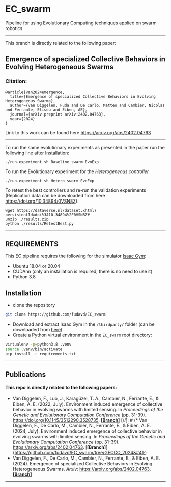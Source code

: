 # EC_swarm
Pipeline for using Evolutionary Computing techniques applied on swarm robotics.

------
This branch is directly related to the following paper:
## Emergence of specialized Collective Behaviors in Evolving Heterogeneous Swarms

### Citation:
```
@article{van2024emergence,
  title={Emergence of specialized Collective Behaviors in Evolving Heterogeneous Swarms},
  author={van Diggelen, Fuda and De Carlo, Matteo and Cambier, Nicolas and Ferrante, Eliseo and Eiben, AE},
  journal={arXiv preprint arXiv:2402.04763},
  year={2024}
}
```

Link to this work can be found here
https://arxiv.org/abs/2402.04763

---
To run the same evolutionary experiments as presented in the paper run the following line after [Installation](#installation):

```
./run-experiment.sh Baseline_swarm_EvoExp
```
To run the Evolutionary experiment for the _Heterogeneous controller_
```
./run-experiment.sh Hetero_swarm_EvoExp
```

To retest the best controllers and re-run the validation experiments (Replication data can be downloaded from here https://doi.org/10.34894/0VSN8Z):
```
wget https://dataverse.nl/dataset.xhtml?persistentId=doi%3A10.34894%2F0VSN8Z#
unzip ./results.zip
python ./results/RetestBest.py
```


---
REQUIREMENTS
------------

This EC pipeline requires the following for the simulator <a href="https://developer.nvidia.com/isaac-gym" target="_blank">Isaac Gym</a>:
* Ubuntu 18.04 or 20.04
* CUDAnn (only an installation is required, there is no need to use it)
* Python 3.8

## Installation
- clone the repository
```bash
git clone https://github.com/fudavd/EC_swarm
```

- Download and extract Isaac Gym in the `/thirdparty/` folder (can be downloaded from <a href="https://developer.nvidia.com/isaac-gym" target="_blank">here</a>)
- Create a Python virtual environment in the `EC_swarm` root directory:
```bash
virtualenv -p=python3.8 .venv
source .venv/bin/activate
pip install -r requirements.txt
```
---
Publications
------
#### This repo is directly related to the following papers:
* Van Diggelen, F., Luo, J., Karagüzel, T. A., Cambier, N., Ferrante, E., & Eiben, A. E. (2022, July). Environment induced emergence of collective behavior in evolving swarms with limited sensing. In _Proceedings of the Genetic and Evolutionary Computation Conference_ (pp. 31-39). https://doi.org/10.1145/3512290.3528735. [**[Branch]**](https://github.com/fudavd/EC_swarm/tree/GECCO_2022)
[//]: # (* Van Diggelen, F., De Carlo, M., Cambier, N., Ferrante, E., & Eiben, A. E. &#40;2024, July&#41;. Environment induced emergence of collective behavior in evolving swarms with limited sensing. In _Proceedings of the Genetic and Evolutionary Computation Conference_ &#40;pp. 31-39&#41;. https://arxiv.org/abs/2402.04763. [**[Branch]**]&#40;https://github.com/fudavd/EC_swarm/tree/GECCO_2024&#41;)
* Van Diggelen, F., De Carlo, M., Cambier, N., Ferrante, E., & Eiben, A. E. (2024). Emergence of specialized Collective Behaviors in Evolving Heterogeneous Swarms. _Arxiv_: https://arxiv.org/abs/2402.04763. [**[Branch]**](https://github.com/fudavd/EC_swarm/tree/GECCO_2024)

---
